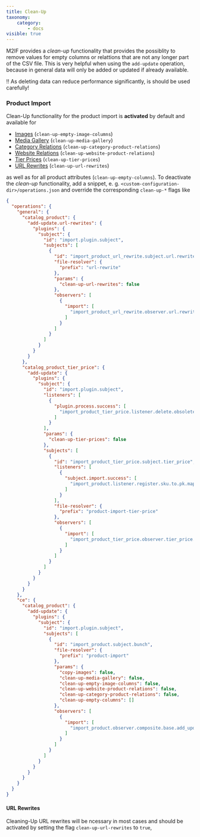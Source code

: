 ```yaml
---
title: Clean-Up
taxonomy:
    category:
        - docs
visible: true
---
```


M2IF provides a *clean-up* functionality that provides the possiblity to remove values for empty columns or relattions that are not any longer part of the CSV file. This is very helpful when using the `add-update` operation, because in general data will only be added or updated if already available.

!! As deleting data can reduce performance significantly, is should be used carefully!

### Product Import

Clean-Up functionality for the product import is **activated** by default and available for

* [Images](#images) (`clean-up-empty-image-columns`)
* [Media Gallery](#media-gallery) (`clean-up-media-gallery`)
* [Category Relations](#category-relations) (`clean-up-category-product-relations`)
* [Website Relations](#website-relations) (`clean-up-website-product-relations`)
* [Tier Prices](#tier-prices) (`clean-up-tier-prices`)
* [URL Rewrites](#url-rewrites) (`clean-up-url-rewrites`)

as well as for all product attributes (`clean-up-empty-columns`). To deactivate the *clean-up* functionality, add a snippet, e. g. `<custom-configuration-dir>/operations.json` and override the corresponding `clean-up-*` flags like

```json
{
  "operations": {
    "general": {
      "catalog_product": {
        "add-update.url-rewrites": {
          "plugins": {
            "subject": {
              "id": "import.plugin.subject",
              "subjects": [
                {
                  "id": "import_product_url_rewrite.subject.url.rewrite",
                  "file-resolver": {
                    "prefix": "url-rewrite"
                  },
                  "params": {
                    "clean-up-url-rewrites": false
                  },
                  "observers": [
                    {
                      "import": [
                        "import_product_url_rewrite.observer.url.rewrite.update"
                      ]
                    }
                  ]
                }
              ]
            }
          }
        }
      },
      "catalog_product_tier_price": {
        "add-update": {
          "plugins": {
            "subject": {
              "id": "import.plugin.subject",
              "listeners": [
                {
                  "plugin.process.success": [
                    "import_product_tier_price.listener.delete.obsolete.tier_prices"
                  ]
                }
              ],
              "params": {
                "clean-up-tier-prices": false
              },
              "subjects": [
                {
                  "id": "import_product_tier_price.subject.tier_price",
                  "listeners": [
                    {
                      "subject.import.success": [
                        "import_product.listener.register.sku.to.pk.mapping"
                      ]
                    }
                  ],
                  "file-resolver": {
                    "prefix": "product-import-tier-price"
                  },
                  "observers": [
                    {
                      "import": [
                        "import_product_tier_price.observer.tier_price.update"
                      ]
                    }
                  ]
                }
              ]
            }
          }
        }
      }  
    },
    "ce": {
      "catalog_product": {
        "add-update": {
          "plugins": {
            "subject": {
              "id": "import.plugin.subject",
              "subjects": [
                {
                  "id": "import_product.subject.bunch",
                  "file-resolver": {
                    "prefix": "product-import"
                  },
                  "params": {
                    "copy-images": false,
                    "clean-up-media-gallery": false,
                    "clean-up-empty-image-columns": false,
                    "clean-up-website-product-relations": false,
                    "clean-up-category-product-relations": false,
                    "clean-up-empty-columns": []
                  },
                  "observers": [
                    {
                      "import": [
                        "import_product.observer.composite.base.add_update"
                      ]
                    }
                  ]
                }
              ]
            }
          }
        }
      }
    }
  }
}
```

#### <a name="url-rewrites-category"></a>URL Rewrites

Cleaning-Up URL rewrites will be ncessary in most cases and should be activated by setting the flag `clean-up-url-rewrites` to `true`,